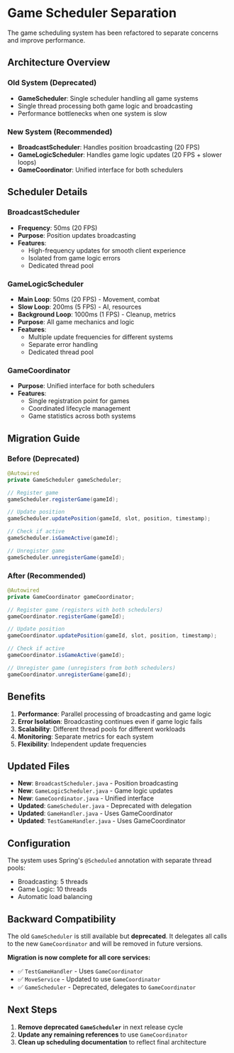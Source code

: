 # Game Scheduler Separation

The game scheduling system has been refactored to separate concerns and improve performance.

## Architecture Overview

### Old System (Deprecated)
- **GameScheduler**: Single scheduler handling all game systems
- Single thread processing both game logic and broadcasting
- Performance bottlenecks when one system is slow

### New System (Recommended)
- **BroadcastScheduler**: Handles position broadcasting (20 FPS)
- **GameLogicScheduler**: Handles game logic updates (20 FPS + slower loops)
- **GameCoordinator**: Unified interface for both schedulers

## Scheduler Details

### BroadcastScheduler
- **Frequency**: 50ms (20 FPS)
- **Purpose**: Position updates broadcasting
- **Features**:
  - High-frequency updates for smooth client experience
  - Isolated from game logic errors
  - Dedicated thread pool

### GameLogicScheduler
- **Main Loop**: 50ms (20 FPS) - Movement, combat
- **Slow Loop**: 200ms (5 FPS) - AI, resources
- **Background Loop**: 1000ms (1 FPS) - Cleanup, metrics
- **Purpose**: All game mechanics and logic
- **Features**:
  - Multiple update frequencies for different systems
  - Separate error handling
  - Dedicated thread pool

### GameCoordinator
- **Purpose**: Unified interface for both schedulers
- **Features**:
  - Single registration point for games
  - Coordinated lifecycle management
  - Game statistics across both systems

## Migration Guide

### Before (Deprecated)
```java
@Autowired
private GameScheduler gameScheduler;

// Register game
gameScheduler.registerGame(gameId);

// Update position
gameScheduler.updatePosition(gameId, slot, position, timestamp);

// Check if active
gameScheduler.isGameActive(gameId);

// Unregister game
gameScheduler.unregisterGame(gameId);
```

### After (Recommended)
```java
@Autowired
private GameCoordinator gameCoordinator;

// Register game (registers with both schedulers)
gameCoordinator.registerGame(gameId);

// Update position
gameCoordinator.updatePosition(gameId, slot, position, timestamp);

// Check if active
gameCoordinator.isGameActive(gameId);

// Unregister game (unregisters from both schedulers)
gameCoordinator.unregisterGame(gameId);
```

## Benefits

1. **Performance**: Parallel processing of broadcasting and game logic
2. **Error Isolation**: Broadcasting continues even if game logic fails
3. **Scalability**: Different thread pools for different workloads
4. **Monitoring**: Separate metrics for each system
5. **Flexibility**: Independent update frequencies

## Updated Files

- **New**: `BroadcastScheduler.java` - Position broadcasting
- **New**: `GameLogicScheduler.java` - Game logic updates
- **New**: `GameCoordinator.java` - Unified interface
- **Updated**: `GameScheduler.java` - Deprecated with delegation
- **Updated**: `GameHandler.java` - Uses GameCoordinator
- **Updated**: `TestGameHandler.java` - Uses GameCoordinator

## Configuration

The system uses Spring's `@Scheduled` annotation with separate thread pools:
- Broadcasting: 5 threads
- Game Logic: 10 threads
- Automatic load balancing

## Backward Compatibility

The old `GameScheduler` is still available but **deprecated**. It delegates all calls to the new `GameCoordinator` and will be removed in future versions.

**Migration is now complete for all core services:**
- ✅ `TestGameHandler` - Uses `GameCoordinator`
- ✅ `MoveService` - Updated to use `GameCoordinator` 
- ✅ `GameScheduler` - Deprecated, delegates to `GameCoordinator`

## Next Steps

1. **Remove deprecated `GameScheduler`** in next release cycle
2. **Update any remaining references** to use `GameCoordinator`
3. **Clean up scheduling documentation** to reflect final architecture

